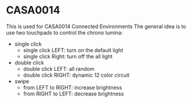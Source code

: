 # CASA0014
This is used for CASA0014 Connected Environments 
The general idea is to use two touchpads to control the chrono lumina:
* single click
  - single click LEFT: turn on the default light
  - single click Right: turn off the all light
* double click
  - double click LEFT: all random
  - double click RIGHT: dynamic 12 color circuit
* swipe
  - from LEFT to RIGHT: increase brightness
  - from RIGHT to LEFT: decrease brightness
